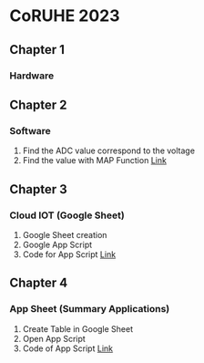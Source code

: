 # CoRUHE 2023

## Chapter 1
### Hardware

## Chapter 2
### Software
1) Find the ADC value correspond to the voltage
2) Find the value with MAP Function [Link](https://raw.githubusercontent.com/ismailsakdo/coruhe23/main/SerialReadAnalog.ino)

## Chapter 3
### Cloud IOT (Google Sheet)
1) Google Sheet creation
2) Google App Script
3) Code for App Script [Link](https://raw.githubusercontent.com/ismailsakdo/coruhe23/main/ThingspeakGoogleSheet.gs)

## Chapter 4
### App Sheet (Summary Applications)
1) Create Table in Google Sheet
2) Open App Script
3) Code of App Script [Link](https://raw.githubusercontent.com/ismailsakdo/coruhe23/main/GoogleSheetAggregateExample.gs)
